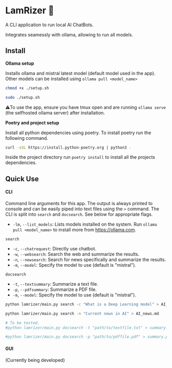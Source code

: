 # LamRizer 🦙

A CLI application to run local AI ChatBots. 

Integrates seamessly with ollama, allowing to run all models.

## Install 

**Ollama setup**

Installs ollama and mistral latest model (default model used in the app). Other models can be installed using `ollama pull <model_name>`

```bash
chmod +x ./setup.sh

sudo ./setup.sh
```

⚠️To use the app, ensure you have tmux open and are running `ollama serve` (the selfhosted ollama server) after installation. 

**Poetry and project setup**

Install all python dependencies using poetry.  To install poetry run the following command.

```bash
curl -sSL https://install.python-poetry.org | python3 -
```
Inside the project directory run `poetry install` to install all the projects dependencies.


## Quick Use

#### CLI

Command line arguments for this app. The output is always printed to console and can be easily piped into text files using the `>` command. The CLI is split into `search` and `docsearch`. See below for appropriate flags.

- `-lm`, `--list_models`: Lists models installed on the system. Run `ollama pull <model_name>` to install more from https://ollama.com.

`search`
- `-c`, `--chatrequest`: Directly use chatbot.
- `-w`, `--websearch`: Search the web and summarize the results.
- `-n`, `--newsearch`: Search for news specifically and summarize the results.
- `-m`, `--model`: Specify the model to use (default is "mistral").

`docsearch`
- `-t`, `--textsummary`: Summarize a text file.
- `-p`, `--pdfsummary`: Summarize a PDF file.
- `-m`, `--model`: Specify the model to use (default is "mistral").



```bash
python lamrizer/main.py search -c "What is a Deep Learning model" > AI_model.md

python lamrizer/main.py search -n "Current news in AI" > AI_news.md

# To be tested.
#python lamrizer/main.py docsearch -t "path/to/textfile.txt" > summary.txt

#python lamrizer/main.py docsearch -p "path/to/pdffile.pdf" > summary.pdf
```

#### GUI

(Currently being developed)
